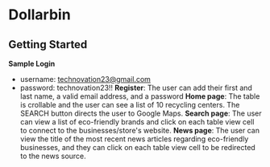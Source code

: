 # Dollarbin
## Getting Started
**Sample Login**
- username: technovation23@gmail.com
- password: technovation23!!
**Register**: The user can add their first and last name, a valid email address, and a password
**Home page**: The table is crollable and the user can see a list of 10 recycling centers. The SEARCH button directs the user to Google Maps.
**Search page**: The user can view a list of eco-friendly brands and click on each table view cell to connect to the businesses/store's website.
**News page**: The user can view the title of the most recent news articles regarding eco-friendly businesses, and they can click on each table view cell to be redirected to the news source. 
